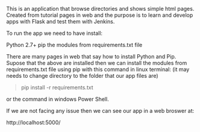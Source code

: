 This is an application that browse directories and shows simple html pages. Created from tutorial pages in web
and the purpose is to learn and develop apps with Flask and test them with Jenkins.

To run the app we need to have install:

Python 2.7+ 
pip
the modules from requirements.txt file

There are many pages in web that say how to install Python and Pip.
Supose that the above are installed then we can install the modules from requirements.txt file
using pip with this command in linux terminal: (it may needs to change directory to the folder that our app files are)

>  pip install -r requirements.txt

or the command in windows Power Shell.

If we are not facing any issue then we can see our app in a web broswer at:

http://localhost:5000/


